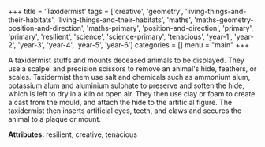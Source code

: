 +++
title = 'Taxidermist'
tags = ['creative', 'geometry', 'living-things-and-their-habitats', 'living-things-and-their-habitats', 'maths', 'maths-geometry-position-and-direction', 'maths-primary', 'position-and-direction', 'primary', 'primary', 'resilient', 'science', 'science-primary', 'tenacious', 'year-1', 'year-2', 'year-3', 'year-4', 'year-5', 'year-6']
categories = []
menu = "main"
+++

A taxidermist stuffs and mounts deceased animals to be displayed. They use a scalpel and precision scissors to remove an animal's hide, feathers, or scales. Taxidermist them use salt and chemicals such as ammonium alum, potassium alum and aluminium sulphate to preserve and soften the hide, which is left to dry in a kiln or open air. They then use clay or foam to create a cast from the mould, and attach the hide to the artificial figure. The taxidermist then inserts artificial eyes, teeth, and claws and secures the animal to a plaque or mount.

<strong>Attributes: </strong>resilient, creative, tenacious
